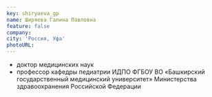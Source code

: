 ```yaml
---
key: shiryaeva_gp
name: Ширяева Галина Павловна 
feature: false
company: 
city: 'Россия, Уфа'
photoURL: 
---
```

- доктор медицинских наук
- профессор кафедры педиатрии ИДПО ФГБОУ ВО «Башкирский государственный медицинский университет» Министерства здравоохранения Российской Федерации